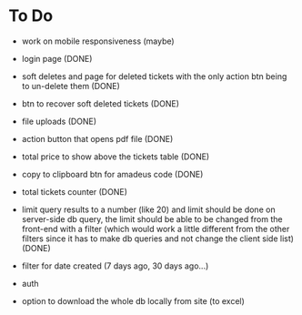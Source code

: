 # To Do

- work on mobile responsiveness (maybe)

- login page (DONE)
- soft deletes and page for deleted tickets with the only action btn being to un-delete them (DONE)
- btn to recover soft deleted tickets (DONE)
- file uploads (DONE)
- action button that opens pdf file (DONE)
- total price to show above the tickets table (DONE)
- copy to clipboard btn for amadeus code (DONE)
- total tickets counter (DONE)
- limit query results to a number (like 20) and limit should be done on server-side db query,
  the limit should be able to be changed from the front-end with a filter (which would work a little different from the other filters since it has to make db queries and not change the client side list) (DONE)

- filter for date created (7 days ago, 30 days ago...)
- auth
- option to download the whole db locally from site (to excel)
